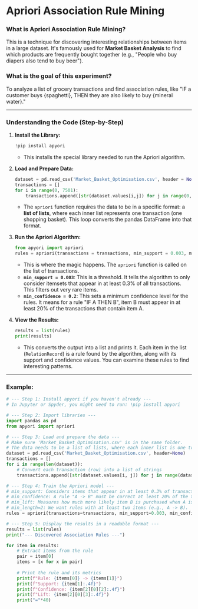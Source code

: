 # Apriori Association Rule Mining

### **What is Apriori Association Rule Mining?** 
This is a technique for discovering interesting relationships between items in a large dataset. It's famously used for **Market Basket Analysis** to find which products are frequently bought together (e.g., "People who buy diapers also tend to buy beer").
### **What is the goal of this experiment?** 
To analyze a list of grocery transactions and find association rules, like "IF a customer buys {spaghetti}, THEN they are also likely to buy {mineral water}."

---

### Understanding the Code (Step-by-Step)

1.  **Install the Library:**

    ```python
    !pip install apyori
    ```

      * This installs the special library needed to run the Apriori algorithm.

2.  **Load and Prepare Data:**

    ```python
    dataset = pd.read_csv('Market_Basket_Optimisation.csv', header = None)
    transactions = []
    for i in range(0, 7501):
        transactions.append([str(dataset.values[i,j]) for j in range(0, 20)])
    ```

      * The `apriori` function requires the data to be in a specific format: a **list of lists**, where each inner list represents one transaction (one shopping basket). This loop converts the pandas DataFrame into that format.

3.  **Run the Apriori Algorithm:**

    ```python
    from apyori import apriori
    rules = apriori(transactions = transactions, min_support = 0.003, min_confidence = 0.2)
    ```

      * This is where the magic happens. The `apriori` function is called on the list of transactions.
      * **`min_support = 0.003`**: This is a threshold. It tells the algorithm to only consider itemsets that appear in at least 0.3% of all transactions. This filters out very rare items.
      * **`min_confidence = 0.2`**: This sets a minimum confidence level for the rules. It means for a rule "IF A THEN B", item B must appear in at least 20% of the transactions that contain item A.

4.  **View the Results:**

    ```python
    results = list(rules)
    print(results)
    ```

      * This converts the output into a list and prints it. Each item in the list (`RelationRecord`) is a rule found by the algorithm, along with its support and confidence values. You can examine these rules to find interesting patterns.

---

### Example:

```python
# --- Step 1: Install apyori if you haven't already ---
# In Jupyter or Spyder, you might need to run: !pip install apyori

# --- Step 2: Import libraries ---
import pandas as pd
from apyori import apriori

# --- Step 3: Load and prepare the data ---
# Make sure 'Market_Basket_Optimisation.csv' is in the same folder.
# The data needs to be a list of lists, where each inner list is one transaction.
dataset = pd.read_csv('Market_Basket_Optimisation.csv', header=None)
transactions = []
for i in range(len(dataset)):
    # Convert each transaction (row) into a list of strings
    transactions.append([str(dataset.values[i, j]) for j in range(dataset.shape[1]) if str(dataset.values[i, j]) != 'nan'])

# --- Step 4: Train the Apriori model ---
# min_support: Considers items that appear in at least 0.3% of transactions.
# min_confidence: A rule "A -> B" must be correct at least 20% of the time.
# min_lift: Measures how much more likely item B is purchased when A is purchased.
# min_length=2: We want rules with at least two items (e.g., A -> B).
rules = apriori(transactions=transactions, min_support=0.003, min_confidence=0.2, min_lift=3, min_length=2)

# --- Step 5: Display the results in a readable format ---
results = list(rules)
print("--- Discovered Association Rules ---")

for item in results:
    # Extract items from the rule
    pair = item[0]
    items = [x for x in pair]
    
    # Print the rule and its metrics
    print(f"Rule: {items[0]} -> {items[1]}")
    print(f"Support: {item[1]:.4f}")
    print(f"Confidence: {item[2][0][2]:.4f}")
    print(f"Lift: {item[2][0][3]:.4f}")
    print("="*40)
```
